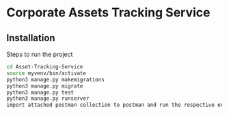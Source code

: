 # Corporate Assets Tracking Service

## Installation

Steps to run the project

```sh
cd Asset-Tracking-Service
source myvenv/bin/activate
python3 manage.py makemigrations
python3 manage.py migrate
python3 manage.py test
python3 manage.py runserver
import attached postman collection to postman and run the respective endpoints
```